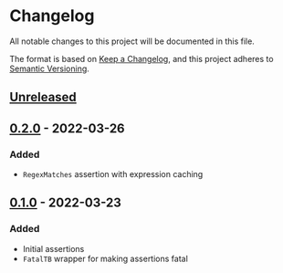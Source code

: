 # Changelog
All notable changes to this project will be documented in this file.

The format is based on [Keep a Changelog](https://keepachangelog.com/en/1.0.0/),
and this project adheres to [Semantic Versioning](https://semver.org/spec/v2.0.0.html).

## [Unreleased]

## [0.2.0] - 2022-03-26
### Added
- `RegexMatches` assertion with expression caching

## [0.1.0] - 2022-03-23
### Added
- Initial assertions
- `FatalTB` wrapper for making assertions fatal

[Unreleased]: https://github.com/mattmeyers/assert/compare/v0.2.0...HEAD
[0.2.0]: https://github.com/mattmeyers/assert/releases/tag/v0.2.0
[0.1.0]: https://github.com/mattmeyers/assert/releases/tag/v0.1.0

